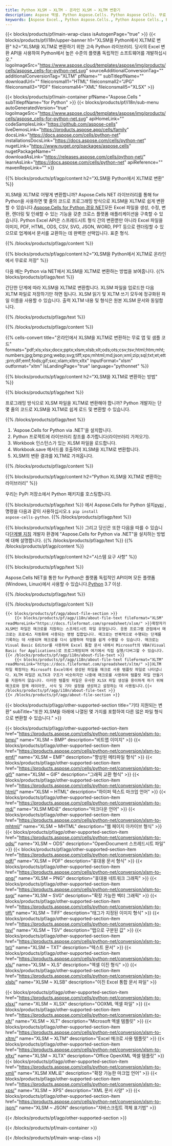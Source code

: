 ```yaml
---
title: Python XLSM ~ XLTM - 온라인 XLSM ~ XLTM 변환기
description: Aspose 엑셀. Python Aspose.Cells. Python Aspose Cells. 무료 온라인 Python XLSM을 XLTM saveformat으로 변환합니다. Python XLSM ~ XLTM 형식. XLSM을 XLTM Python로 저장합니다.
keywords: [Aspose Excel., Python Aspose.Cells., Python Aspose Cells., Python XLSM to XLTM saveformat., Free Online XLSM to XLTM Python., Python Convert XLSM to XLTM]
---
```

{{< blocks/products/pf/main-wrap-class isAutogenPage="true" >}}
{{< blocks/products/pf/i18n/upper-banner h1="XLSM을 Python에서 XLTM로 변환" h2="XLSM을 XLTM로 변환하기 위한 고속 Python 라이브러리. 당사의 Excel 변환 API을 사용하여 Python에서 높은 수준의 플랫폼 독립적인 소프트웨어를 개발하십시오." logoImageSrc="https://www.aspose.cloud/templates/aspose/img/products/cells/aspose_cells-for-python-net.svg" sourceAdditionalConversionTag="" additionalConversionTag="XLTM" pfName="" subTitlepfName="" downloadUrl="" fileiconsmall1="HTML" fileiconsmall2="JPG" fileiconsmall3="PDF" fileiconsmall4="XML" fileiconsmall5="XLSX" >}}

{{< blocks/products/pf/main-container pfName="Aspose.Cells " subTitlepfName="for Python" >}}
{{< blocks/products/pf/i18n/sub-menu autoGeneratedVersion="true" logoImageSrc="https://www.aspose.cloud/templates/aspose/img/products/cells/aspose_cells-for-python-net.svg" apiHomeLink="" codeSamplesLink="https://github.com/aspose-cells" liveDemosLink="https://products.aspose.app/cells/family" docsLink="https://docs.aspose.com/cells/python-net" installationsDocsLink="https://docs.aspose.com/cells/python-net" nugetLink="https://www.nuget.org/packages/aspose.cells" nugetPackageName="" downloadAsLink="https://releases.aspose.com/cells/python-net/" learnAsLink="https://docs.aspose.com/cells/python-net" apiReference="" mavenRepoLink="" >}}


{{% blocks/products/pf/agp/content h2="XLSM을 Python에서 XLTM로 변환" %}}

 XLSM을 XLTM로 어떻게 변환합니까? Aspose.Cells NET 라이브러리를 통해 for Python을 사용하면 몇 줄의 코드로 프로그래밍 방식으로 XLSM을 XLTM로 쉽게 변환할 수 있습니다.[Aspose.Cells for Python 경유 NET](https://pypi.org/project/aspose-cells-python/)모든 Excel 파일을 생성, 수정, 변환, 렌더링 및 인쇄할 수 있는 기능을 갖춘 크로스 플랫폼 애플리케이션을 구축할 수 있습니다. Python Excel API은 스프레드시트 형식 간의 변환뿐만 아니라 Excel 파일을 이미지, PDF, HTML, ODS, CSV, SVG, JSON, WORD, PPT 등으로 렌더링할 수 있으므로 업계에서 문서를 교환하는 데 완벽한 선택입니다. 표준 형식.

{{% /blocks/products/pf/agp/content %}}


{{% blocks/products/pf/agp/content h2="XLSM을 Python에서 XLTM로 온라인에서 무료로 저장" %}}

다음 예는 Python via NET에서 XLSM을 XLTM로 변환하는 방법을 보여줍니다.
{{% blocks/products/pf/agp/text %}}

간단한 단계에 따라 XLSM을 XLTM로 변환합니다. XLSM 파일을 업로드한 다음 XLTM 파일로 저장하기만 하면 됩니다. XLSM 읽기 및 XLTM 쓰기 모두에 정규화된 파일 이름을 사용할 수 있습니다. 출력 XLTM 내용 및 형식은 원본 XLSM 문서와 동일합니다.

{{% /blocks/products/pf/agp/text %}}

{{% /blocks/products/pf/agp/content %}}

{{% cells-convert title="온라인에서 XLSM을 XLTM로 변환하는 무료 앱 및 샘플 코드" formats="pdf;xls;xlsx;docx;pptx;xlsm;xlsb;xlt;ods;ots;csv;tsv;html;htm;mht;numbers;jpg;bmp;png;webp;svg;tiff;xps;mhtml;md;json;xml;zip;sql;txt;et;ett;prn;dif;emf;fods;gif;sxc;xlam;xltm;xltx" InputFormat="xlsm" outformat="xltm" IsLandingPage="true" language="pythonnet" %}}

{{% blocks/products/pf/agp/content h2="XLSM을 XLTM로 변환하는 방법" %}}

{{% blocks/products/pf/agp/text %}}

프로그래밍 방식으로 XLSM 파일을 XLTM로 변환해야 합니까? Python 개발자는 단 몇 줄의 코드로 XLSM을 XLTM로 쉽게 로드 및 변환할 수 있습니다.

{{% /blocks/products/pf/agp/text %}}

1.  'Aspose.Cells for Python via .NET'을 설치합니다.
1.  Python 프로젝트에 라이브러리 참조를 추가합니다(라이브러리 가져오기).
1.  Workbook 인스턴스가 있는 XLSM 파일을 로드합니다.
1.  Workbook.save 메서드를 호출하여 XLSM을 XLTM로 변환합니다.
1.  XLSM의 변환 결과를 XLTM로 가져옵니다.

{{% /blocks/products/pf/agp/content %}}


{{% blocks/products/pf/agp/content h2="Python XLSM을 XLTM로 변환하는 라이브러리" %}}

우리는 PyPi 저장소에서 Python 패키지를 호스팅합니다.

{{% blocks/products/pf/agp/text %}}
에서 Aspose.Cells for Python 설치<a href="https://pypi.org/project/aspose-cells-python/">pypi</a> , 명령을 다음과 같이 사용하십시오.<code>$ pip install aspose-cells-python</code>.
{{% /blocks/products/pf/agp/text %}}

{{% blocks/products/pf/agp/text %}}
 그리고 당신은 또한 다음을 따를 수 있습니다[단계별 지침](https://docs.aspose.com/cells/python-net/getting-started/) 개발자 환경에 "Aspose.Cells for Python via .NET"을 설치하는 방법에 대해 설명합니다.
{{% /blocks/products/pf/agp/text %}}
{{% /blocks/products/pf/agp/content %}}

{{% blocks/products/pf/agp/content h2="시스템 요구 사항" %}}

{{% blocks/products/pf/agp/text %}}

 Aspose.Cells NET을 통한 for Python은 플랫폼 독립적인 API이며 모든 플랫폼(Windows, Linux)에서 사용할 수 있습니다.[Python](https://www.python.org/downloads/) 3.7 이상.
 
{{% /blocks/products/pf/agp/text %}}

{{% /blocks/products/pf/agp/content %}}

<!-- aboutfile Starts -->
    {{< blocks/products/pf/agp/about-file-section >}}
        {{< blocks/products/pf/agp/i18n/about-file-text fileFormat="XLSM" readMoreLink="https://docs.fileformat.com/spreadsheet/xlsm/" >}}확장자가 XLSM인 파일은 매크로를 지원하는 스프레드시트 파일 유형입니다. 응용 프로그램 관점에서 매크로는 프로세스 자동화에 사용되는 명령 집합입니다. 매크로는 반복적으로 수행되는 단계를 기록하는 데 사용되며 매크로를 다시 실행하여 작업을 쉽게 수행할 수 있습니다. 매크로는 Visual Basic Editor를 사용하여 Excel 통합 문서 내에서 Microsoft의 VBA(Visual Basic for Applications)로 프로그래밍되며 여기에서 직접 실행/디버그할 수 있습니다.{{< /blocks/products/pf/agp/i18n/about-file-text >}}
        {{< blocks/products/pf/agp/i18n/about-file-text fileFormat="XLTM" readMoreLink="https://docs.fileformat.com/spreadsheet/xltm/" >}}XLTM 파일 확장자는 Microsoft Excel에서 생성된 파일을 매크로 사용 템플릿 파일로 나타냅니다. XLTM 파일은 XLTX과 구조가 비슷하지만 나중에 매크로를 사용하여 템플릿 파일 만들기를 지원하지 않습니다. 이러한 템플릿 파일은 유사한 XLSX 파일 생성을 용이하게 하기 위해 매크로와 함께 레이아웃, 서식 및 기타 설정을 생성하고 설정하는 데 사용됩니다.{{< /blocks/products/pf/agp/i18n/about-file-text >}}
    {{< /blocks/products/pf/agp/about-file-section >}}
<!-- aboutfile Ends -->

{{< blocks/products/pf/agp/other-supported-section title="기타 지원되는 변환" subTitle="또한 XLSM을 아래에 나열된 몇 가지를 포함하여 다른 많은 파일 형식으로 변환할 수 있습니다." >}}

{{< blocks/products/pf/agp/other-supported-section-item href="https://products.aspose.com/cells/python-net/conversion/xlsm-to-bmp/" name="XLSM ~ BMP" description="비트맵 이미지" >}}
{{< blocks/products/pf/agp/other-supported-section-item href="https://products.aspose.com/cells/python-net/conversion/xlsm-to-emf/" name="XLSM ~ EMF" description="향상된 메타파일 형식" >}}
{{< blocks/products/pf/agp/other-supported-section-item href="https://products.aspose.com/cells/python-net/conversion/xlsm-to-gif/" name="XLSM ~ GIF" description="그래픽 교환 형식" >}}
{{< blocks/products/pf/agp/other-supported-section-item href="https://products.aspose.com/cells/python-net/conversion/xlsm-to-html/" name="XLSM ~ HTML" description="하이퍼 텍스트 마크업 언어" >}}
{{< blocks/products/pf/agp/other-supported-section-item href="https://products.aspose.com/cells/python-net/conversion/xlsm-to-md/" name="XLSM MD로" description="마크다운 언어" >}}
{{< blocks/products/pf/agp/other-supported-section-item href="https://products.aspose.com/cells/python-net/conversion/xlsm-to-mhtml/" name="XLSM ~ MHTML" description="웹 페이지 아카이브 형식" >}}
{{< blocks/products/pf/agp/other-supported-section-item href="https://products.aspose.com/cells/python-net/conversion/xlsm-to-ods/" name="XLSM ~ ODS" description="OpenDocument 스프레드시트 파일" >}}
{{< blocks/products/pf/agp/other-supported-section-item href="https://products.aspose.com/cells/python-net/conversion/xlsm-to-pdf/" name="XLSM ~ PDF" description="휴대용 문서 형식" >}}
{{< blocks/products/pf/agp/other-supported-section-item href="https://products.aspose.com/cells/python-net/conversion/xlsm-to-png/" name="XLSM ~ PNG" description="휴대용 네트워크 그래픽" >}}
{{< blocks/products/pf/agp/other-supported-section-item href="https://products.aspose.com/cells/python-net/conversion/xlsm-to-svg/" name="XLSM ~ SVG" description="확장 가능한 벡터 그래픽" >}}
{{< blocks/products/pf/agp/other-supported-section-item href="https://products.aspose.com/cells/python-net/conversion/xlsm-to-tiff/" name="XLSM ~ TIFF" description="태그가 지정된 이미지 형식" >}}
{{< blocks/products/pf/agp/other-supported-section-item href="https://products.aspose.com/cells/python-net/conversion/xlsm-to-tsv/" name="XLSM ~ TSV" description="탭으로 구분된 값" >}}
{{< blocks/products/pf/agp/other-supported-section-item href="https://products.aspose.com/cells/python-net/conversion/xlsm-to-txt/" name="XLSM ~ TXT" description="텍스트 문서" >}}
{{< blocks/products/pf/agp/other-supported-section-item href="https://products.aspose.com/cells/python-net/conversion/xlsm-to-xls/" name="XLSM ~ XLS" description="엑셀 이진 형식" >}}
{{< blocks/products/pf/agp/other-supported-section-item href="https://products.aspose.com/cells/python-net/conversion/xlsm-to-xlsb/" name="XLSM ~ XLSB" description="이진 Excel 통합 문서 파일" >}}

{{< blocks/products/pf/agp/other-supported-section-item href="https://products.aspose.com/cells/python-net/conversion/xlsm-to-xlsx/" name="XLSM ~ XLSX" description="OOXML 엑셀 파일" >}}
{{< blocks/products/pf/agp/other-supported-section-item href="https://products.aspose.com/cells/python-net/conversion/xlsm-to-xlt/" name="XLSM ~ XLT" description="Microsoft 엑셀 템플릿" >}}
{{< blocks/products/pf/agp/other-supported-section-item href="https://products.aspose.com/cells/python-net/conversion/xlsm-to-xltm/" name="XLSM ~ XLTM" description="Excel 매크로 사용 템플릿" >}}
{{< blocks/products/pf/agp/other-supported-section-item href="https://products.aspose.com/cells/python-net/conversion/xlsm-to-xltx/" name="XLSM ~ XLTX" description="Office OpenXML 엑셀 템플릿" >}}
{{< blocks/products/pf/agp/other-supported-section-item href="https://products.aspose.com/cells/python-net/conversion/xlsm-to-xml/" name="XLSM XML로" description="확장 가능한 마크업 언어" >}}
{{< blocks/products/pf/agp/other-supported-section-item href="https://products.aspose.com/cells/python-net/conversion/xlsm-to-xps/" name="XLSM ~ XPS" description="XML 문서 사양" >}}
{{< blocks/products/pf/agp/other-supported-section-item href="https://products.aspose.com/cells/python-net/conversion/xlsm-to-json/" name="XLSM ~ JSON" description="자바스크립트 객체 표기법" >}}

{{< /blocks/products/pf/agp/other-supported-section >}}

{{< /blocks/products/pf/main-container >}}
    
{{< /blocks/products/pf/main-wrap-class >}}
